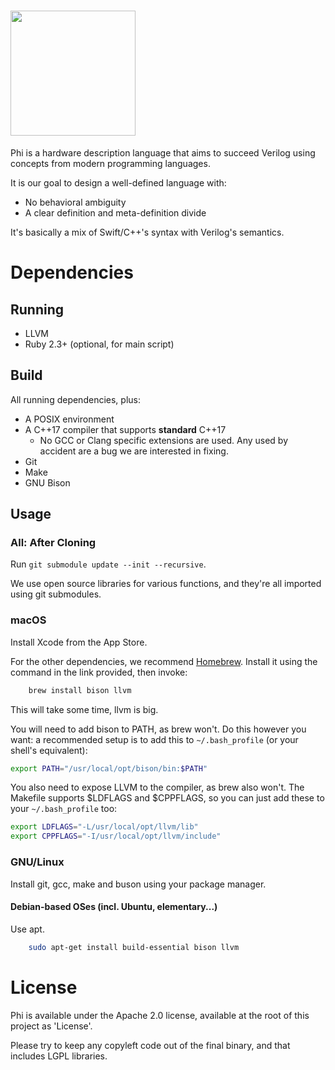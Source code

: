 # <image src="Assets/Logo/400.png" height="200px"/>
Phi is a hardware description language that aims to succeed Verilog using concepts from modern programming languages.

It is our goal to design a well-defined language with:
* No behavioral ambiguity
* A clear definition and meta-definition divide

It's basically a mix of Swift/C++'s syntax with Verilog's semantics.

# Dependencies
## Running
* LLVM 
* Ruby 2.3+ (optional, for main script)

## Build
All running dependencies, plus:

* A POSIX environment
* A C++17 compiler that supports **standard** C++17
    * No GCC or Clang specific extensions are used. Any used by accident are a bug we are interested in fixing.
* Git
* Make
* GNU Bison

## Usage
### All: After Cloning
Run `git submodule update --init --recursive`.

We use open source libraries for various functions, and they're all imported using git submodules.

### macOS
Install Xcode from the App Store.

For the other dependencies, we recommend [Homebrew](https://brew.sh). Install it using the command in the link provided, then invoke:

```bash
    brew install bison llvm
```

This will take some time, llvm is big.

You will need to add bison to PATH, as brew won't. Do this however you want: a recommended setup is to add this to `~/.bash_profile` (or your shell's equivalent):
```sh
export PATH="/usr/local/opt/bison/bin:$PATH"
```

You also need to expose LLVM to the compiler, as brew also won't. The Makefile supports $LDFLAGS and $CPPFLAGS, so you can just add these to your `~/.bash_profile` too:
```sh
export LDFLAGS="-L/usr/local/opt/llvm/lib"
export CPPFLAGS="-I/usr/local/opt/llvm/include"
```

### GNU/Linux
Install git, gcc, make and buson using your package manager.

#### Debian-based OSes (incl. Ubuntu, elementary...)
Use apt.

```bash
    sudo apt-get install build-essential bison llvm
```

# License
Phi is available under the Apache 2.0 license, available at the root of this project as 'License'.

Please try to keep any copyleft code out of the final binary, and that includes LGPL libraries.